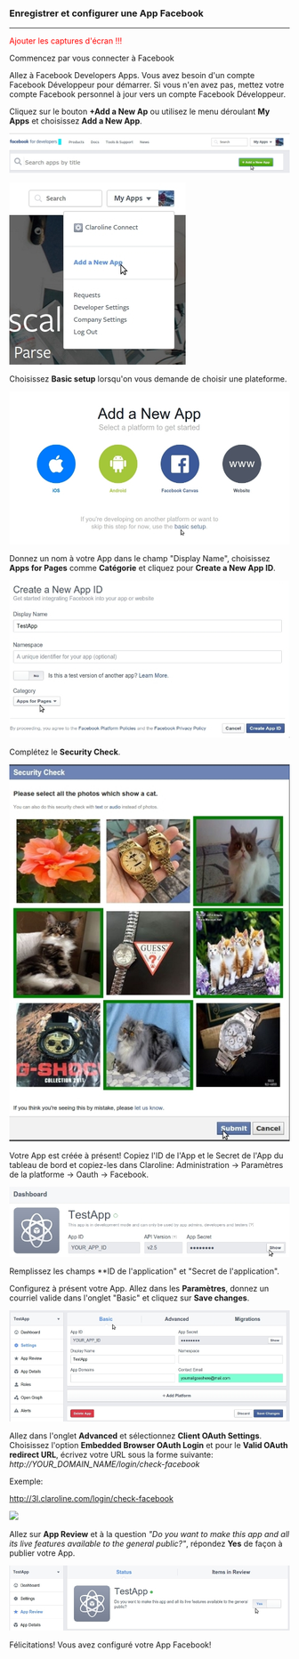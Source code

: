 ### Enregistrer et configurer une App Facebook
---

<p style="color: red">Ajouter les captures d'écran !!!</p>

Commencez par vous connecter à Facebook

Allez à Facebook Developers Apps. Vous avez besoin d'un compte Facebook Développeur pour démarrer. Si vous n'en avez pas, mettez votre compte Facebook personnel à jour vers un compte Facebook Développeur.

Cliquez sur le bouton **+Add a New Ap** ou utilisez le menu déroulant **My Apps** et choisissez **Add a New App**.

![](/fr/admin/images/fb_new_app_new_button.jpg)

![](/fr/admin/images/fb_new_app_menu.jpg)


Choisissez **Basic setup** lorsqu'on vous demande de choisir une plateforme.

![](/fr/admin/oauth/images/fb_new_app_choice.jpg)

Donnez un nom à votre App dans le champ "Display Name", choisissez **Apps for Pages** comme **Catégorie** et cliquez pour **Create a New App ID**.

![](/fr/admin/oauth/images/fb_new_app_properties.jpg)


Complétez le **Security Check**.


![](/fr/admin/oauth/images/fb_security_check.jpg)


Votre App est créée à présent! Copiez l'ID de l'App et le Secret de l'App du tableau de bord et copiez-les dans Claroline: Administration -> Paramètres de la platforme -> Oauth -> Facebook.


![](/fr/admin/oauth/images/fb_app_id_secret.jpg)


Remplissez les champs **ID de l'application" et "Secret de l'application".

Configurez à présent votre App. Allez dans les **Paramètres**, donnez un courriel valide dans l'onglet "Basic" et cliquez sur **Save changes**.

![](/fr/admin/oauth/images/fb_app_fill_email.jpg)

Allez dans l'onglet **Advanced** et sélectionnez **Client OAuth Settings**. Choisissez l'option **Embedded Browser OAuth Login** et pour le **Valid OAuth redirect URL**, écrivez votre URL sous la forme suivante: _http://YOUR_DOMAIN_NAME/login/check-facebook_

Exemple:

  http://3l.claroline.com/login/check-facebook

![](/fr/admin/oauth/images/fb_app_enable_browser_add_redirect.jpg)

Allez sur **App Review** et à la question _"Do you want to make this app and all its live features available to the general public?"_, répondez **Yes** de façon à publier votre App.

![](/fr/admin/images/fb_app_publish_app.jpg)

Félicitations! Vous avez configuré votre App Facebook!